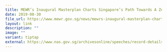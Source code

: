 ```yaml
---
title: MEWR’s Inaugural Masterplan Charts Singapore’s Path Towards A Zero Waste Nation
date: 2019-08-30
file_url: https://www.mewr.gov.sg/news/mewrs-inaugural-masterplan-charts-singapores-path-towards--a-zero-waste-nation-1
layout: link
description: ""
image: ""
variant: tiptap
external: https://www.nas.gov.sg/archivesonline/speeches/record-details/9f084e32-4327-11eb-85f4-005056a7c31c
---
```

